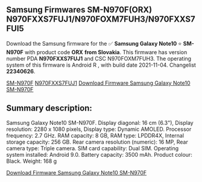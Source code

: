 <h2>Samsung Firmwares SM-N970F(ORX) N970FXXS7FUJ1/N970FOXM7FUH3/N970FXXS7FUI5</h2>
Download the Samsung firmware for the ✅ <strong>Samsung Galaxy Note10 </strong> ⭐ <strong>SM-N970F</strong> with product code <strong>ORX</strong> <strong> from Slovakia</strong>. This firmware has version number PDA <strong>N970FXXS7FUJ1</strong> and CSC N970FOXM7FUH3. The operating system of this firmware is Android R , with build date 2021-11-04. Changelist <strong>22340626</strong>.


[SM-N970F](https://samfirm.shop/samsung/model/SM-N970F)
[N970FXXS7FUJ1](https://samfirm.shop/samsung/pda/N970FXXS7FUJ1)
[Download Firmware Samsung Galaxy Note10 SM-N970F](https://samfirm.shop/samsung/firmware/471995)
<h2>Summary description:</h2>
<p>Samsung Galaxy Note10 SM-N970F. Display diagonal: 16 cm (6.3"), Display resolution: 2280 x 1080 pixels, Display type: Dynamic AMOLED. Processor frequency: 2.7 GHz. RAM capacity: 8 GB, RAM type: LPDDR4X, Internal storage capacity: 256 GB. Rear camera resolution (numeric): 16 MP, Rear camera type: Triple camera. SIM card capability: Dual SIM. Operating system installed: Android 9.0. Battery capacity: 3500 mAh. Product colour: Black. Weight: 168 g</p>


[Download Firmware Samsung Galaxy Note10 SM-N970F](https://samfirm.shop/samsung/firmware/471995)
